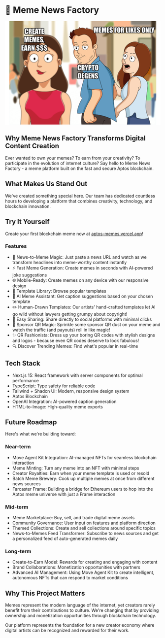 # 🚀 Meme News Factory

<div align="center">
  <img src="public/meme.png" alt="Meme News Factory Logo"/>
</div>

## Why Meme News Factory Transforms Digital Content Creation

Ever wanted to own your memes? To earn from your creativity? To participate in the evolution of internet culture? Say hello to Meme News Factory - a meme platform built on the fast and secure Aptos blockchain.

## What Makes Us Stand Out

We've created something special here. Our team has dedicated countless hours to developing a platform that combines creativity, technology, and blockchain innovation.

## Try It Yourself

Create your first blockchain meme now at [aptos-memes.vercel.app](https://aptos-memes.vercel.app/)!

### Features

- 📰 News-to-Meme Magic: Just paste a news URL and watch as we transform headlines into meme-worthy content instantly
- ⚡ Fast Meme Generation: Create memes in seconds with AI-powered joke suggestions
- 🌐 Mobile-Ready: Create memes on any device with our responsive design
- 🎨 Template Library: Browse popular templates
- 🧠 AI Meme Assistant: Get caption suggestions based on your chosen template
- ✏️ Human-Drawn Templates: Our artists' hand-crafted templates let AI go wild without lawyers getting grumpy about copyright!
- 🔄 Easy Sharing: Share directly to social platforms with minimal clicks
- 📱 Sponsor QR Magic: Sprinkle some sponsor QR dust on your meme and watch the traffic (and payouts) roll in like magic!
- ✨ QR Fashionista: Dress up your boring QR codes with stylish designs and logos - because even QR codes deserve to look fabulous!
- 🔍 Discover Trending Memes: Find what's popular in real-time

## Tech Stack

- Next.js 15: React framework with server components for optimal performance
- TypeScript: Type safety for reliable code
- Tailwind + Shadcn UI: Modern, responsive design system
- Aptos Blockchain
- OpenAI Integration: AI-powered caption generation 
- HTML-to-Image: High-quality meme exports

## Future Roadmap

Here's what we're building toward:

### Near-term
- Move Agent Kit Integration: AI-managed NFTs for seamless blockchain interaction
- Meme Minting: Turn any meme into an NFT with minimal steps
- Creator Royalties: Earn when your meme template is used or resold
- Batch Meme Brewery: Cook up multiple memes at once from different news sources
- Farcaster Frame: Building a bridge for Ethereum users to hop into the Aptos meme universe with just a Frame interaction

### Mid-term
- Meme Marketplace: Buy, sell, and trade digital meme assets
- Community Governance: User input on features and platform direction
- Themed Collections: Create and sell collections around specific topics
- News-to-Memes Feed Transformer: Subscribe to news sources and get a personalized feed of auto-generated memes daily

### Long-term
- Create-to-Earn Model: Rewards for creating and engaging with content
- Brand Collaborations: Monetization opportunities with partners
- Advanced AI Management: Using Move Agent Kit to create intelligent, autonomous NFTs that can respond to market conditions

## Why This Project Matters

Memes represent the modern language of the internet, yet creators rarely benefit from their contributions to culture. We're changing that by providing ownership and monetization opportunities through blockchain technology.

Our platform represents the foundation for a new creator economy where digital artists can be recognized and rewarded for their work.
